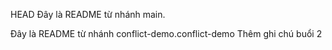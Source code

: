 HEAD Đây là README từ nhánh main.

Đây là README từ nhánh conflict-demo.conflict-demo
Thêm ghi chú buổi 2
